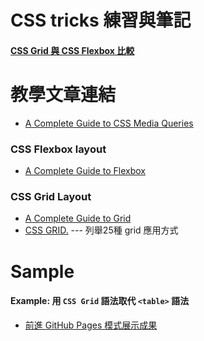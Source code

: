 # CSS tricks 練習與筆記

#### [CSS Grid 與 CSS Flexbox 比較](flex_vs_grid.md)

# 教學文章連結

* [A Complete Guide to CSS Media Queries](https://css-tricks.com/a-complete-guide-to-css-media-queries/)

### CSS Flexbox layout
* [A Complete Guide to Flexbox](https://css-tricks.com/snippets/css/a-guide-to-flexbox/) 

### CSS Grid Layout
* [A Complete Guide to Grid](https://css-tricks.com/snippets/css/complete-guide-grid/)
* [CSS GRID.](https://cssgrid.io/) --- 列舉25種 grid 應用方式

# Sample
#### Example: 用 `CSS Grid` 語法取代 `<table>` 語法

* [前進 GitHub Pages 模式展示成果](https://relyky.github.io/css_practices/)


